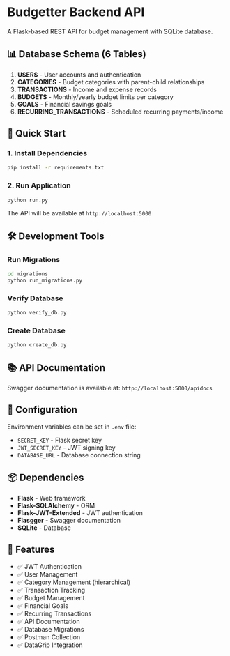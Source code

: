 # Budgetter Backend API

A Flask-based REST API for budget management with SQLite database.

## 📊 Database Schema (6 Tables)

1. **USERS** - User accounts and authentication
2. **CATEGORIES** - Budget categories with parent-child relationships
3. **TRANSACTIONS** - Income and expense records
4. **BUDGETS** - Monthly/yearly budget limits per category
5. **GOALS** - Financial savings goals
6. **RECURRING_TRANSACTIONS** - Scheduled recurring payments/income

## 🚀 Quick Start

### 1. Install Dependencies
```bash
pip install -r requirements.txt
```

### 2. Run Application
```bash
python run.py
```

The API will be available at `http://localhost:5000`



## 🛠️ Development Tools

### Run Migrations
```bash
cd migrations
python run_migrations.py
```

### Verify Database
```bash
python verify_db.py
```

### Create Database
```bash
python create_db.py
```

## 📚 API Documentation

Swagger documentation is available at: `http://localhost:5000/apidocs`

## 🔧 Configuration

Environment variables can be set in `.env` file:
- `SECRET_KEY` - Flask secret key
- `JWT_SECRET_KEY` - JWT signing key
- `DATABASE_URL` - Database connection string


## 📦 Dependencies

- **Flask** - Web framework
- **Flask-SQLAlchemy** - ORM
- **Flask-JWT-Extended** - JWT authentication
- **Flasgger** - Swagger documentation
- **SQLite** - Database

## 🎯 Features

- ✅ JWT Authentication
- ✅ User Management
- ✅ Category Management (hierarchical)
- ✅ Transaction Tracking
- ✅ Budget Management
- ✅ Financial Goals
- ✅ Recurring Transactions
- ✅ API Documentation
- ✅ Database Migrations
- ✅ Postman Collection
- ✅ DataGrip Integration
